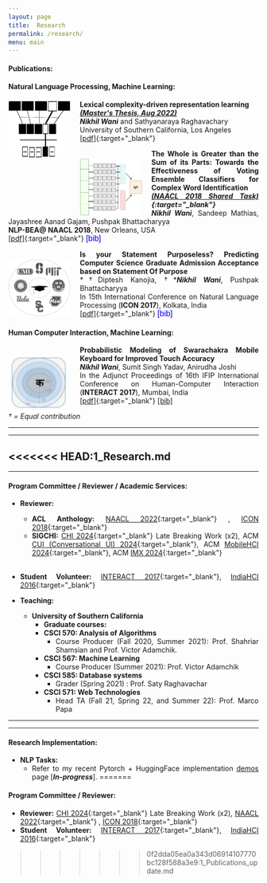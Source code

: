 ```yaml
---
layout: page
title:  Research
permalink: /research/
menu: main
---
```

<script src="https://ajax.googleapis.com/ajax/libs/jquery/3.3.1/jquery.min.js"></script>

<script type="text/javascript">

$(document).ready(function() {

$('#iconbib').click(function(){
$('#icon17').toggle();
});

$('#nlpbeabib').click(function(){
	$('#nlpbea17').toggle();
}

)
});

</script>
<style>

body
{
	text-align: justify;
}

#icon17{
  background:#eff0f1;
  padding: 1%;
  display:none;
}

#nlpbea17{
  background:#eff0f1;
  padding: 1%;
  display:none;
}

.bibfont{
	font-size: x-small;
	padding-left: 4%;

}

.justText {
	margin:0;
    padding:0;
    background:none;
    border:none;
    font-size: medium;
    color: rgb(0, 0, 238); 
    cursor: pointer;


}

.justText:hover{
	    text-decoration: underline;
	    color: black
}

}

</style>


<style type="text/css">

.image
{

 float:left;
 margin-top: 6px;
 margin-right: 7px; 
 margin-bottom: -7px;  
 height: 100px; 
 border: 5px; 
 border-radius: 5px;
}

.image1
{

 float:left;
 margin-top: 18px;
 margin-right: 19px;  
 height: 115px;
 width: 125px; 
 border: 5px; 
 border-radius: 5px;
}

body
{
	text-align: justify;
}

</style>

<!-- Scolarly Publication

I'm primarily interested in NLP and Deep Learning. Secondary, HCI. I'm also keen on making NLP and HCI interact.

At a very early stage in my career, I am greatful and lucky to have collaboratively worked with a diverse set of Ph.D students which include: Diptesh Kanoji(IITB-Monash University, Australia) , Dr. Abhijeet Mishra(IBM Research) , Rudra Murthy(CFILT, IIT Bombay), Dr. Sanjay Ghosh (IDC, IIT Bombay) and Jayashree Gajam(HSS, IIT Bombay).

[[ResearchGate]](https://www.researchgate.net/profile/Nikhil_Wani){:target="_blank"}, [[Google Scholar]](https://www.researchgate.net/profile/Nikhil_Wani){:target="_blank"} -->


#### **Publications**:
#### **Natural Language Processing, Machine Learning**:
<a href="https://impa.usc.edu/C.aspx?VP3=pdfviewer&rid=2A3BF1QKX2QIR" target="_blank"> <img src="/temp20.svg" alt="nlp-bea18-thumbnail.png" class="image1" style="margin-top:1px;"></a>
**Lexical complexity-driven representation learning** <br>
***[(Master's Thesis, Aug 2022)](https://impa.usc.edu/C.aspx?VP3=pdfviewer&rid=2A3BF1QKX2QIR)*** <br>
***Nikhil Wani*** and Sathyanaraya Raghavachary <br>
University of Southern California, Los Angeles <br>
[[pdf]](https://impa.usc.edu/C.aspx?VP3=pdfviewer&rid=2A3BF1QKX2QIR){:target="_blank"}



<a href="https://aclanthology.org/W18-0522/" target="_blank"> <img src="/temp6.png" alt="temp.png" class="image1"></a>
**The Whole is Greater than the Sum of its Parts: Towards the Effectiveness of Voting Ensemble Classifiers for Complex Word Identification** <br>
***[(NAACL 2018 Shared Task)](https://sites.google.com/view/cwisharedtask2018){:target="_blank"}*** <br>
***Nikhil Wani***, Sandeep Mathias, Jayashree Aanad Gajam, Pushpak Bhattacharyya <br>
**NLP-BEA@ NAACL 2018**, New Orleans, USA <br>
[[pdf]](https://www.aclweb.org/anthology/W18-0522){:target="_blank"} <button id="nlpbeabib" class="justText"> [bib] </button>

<div class="bibfont">

<p id="nlpbea17">
@inproceedings{wani2018whole, <br>
  title={The Whole is Greater than the Sum of its Parts: Towards the Effectiveness of Voting Ensemble Classifiers for Complex Word Identification}, <br>
  author={Wani, Nikhil and Mathias, Sandeep and Gajjam, Jayashree Aanand and Bhattacharyya, Pushpak},<br>
  booktitle={Proceedings of the Thirteenth Workshop on Innovative Use of NLP for Building Educational Applications},<br>
  pages={200--205},<br>
  year={2018}<br>
}


</p>
</div>

<a href="https://cdn.iiit.ac.in/cdn/ltrc.iiit.ac.in/icon2017/proceedings/icon2017/pdf/W17-7518.pdf" target="_blank"> <img src="/temp9_black_white.png" alt="nlp-bea18-thumbnail.png" class="image1"></a>

**Is your Statement Purposeless? Predicting Computer Science Graduate Admission Acceptance based on Statement Of Purpose** <br>
*&dagger;Diptesh Kanojia, &dagger;****Nikhil Wani***, Pushpak Bhattacharyya <br>
In 15th International Conference on Natural Language Processing (**ICON 2017**), Kolkata, India <br>
[[pdf]](https://cdn.iiit.ac.in/cdn/ltrc.iiit.ac.in/icon2017/proceedings/icon2017/pdf/W17-7518.pdf){:target="_blank"} <button id="iconbib" class="justText"> [bib] </button>

<div class="bibfont">

<p id="icon17">
@InProceedings{kanojia-wani-bhattacharyya:2017:W17-75, <br>
  author    = {Kanojia, Diptesh  and  Wani, Nikhil  and  Bhattacharyya, Pushpak}, <br>
  title     = {Is your Statement Purposeless? Predicting Computer Science Graduation Admission Acceptance based on Statement Of Purpose},<br>
  booktitle = {Proceedings of the 14th International Conference on Natural Language Processing (ICON-2017)},<br>
  month     = {December},<br>
  year      = {2017},<br>
  address   = {Kolkata, India},<br>
  publisher = {NLP Association of India},<br>
  pages     = {141--145},<br>
  url       = {http://www.aclweb.org/anthology/W/W17/W17-7518}<br>
}
</p>
</div>

#### **Human Computer Interaction, Machine Learning**:

<a href="http://www.twitter.com/shawtyanswers" target="_blank"> <img src="/interact17-thumbnail.png" alt="interact-2017" class="image1"></a>

**Probabilistic Modeling of Swarachakra Mobile Keyboard for Improved Touch Accuracy** <br>
***Nikhil Wani***, Sumit Singh Yadav, Anirudha Joshi <br>
In the Adjunct Proceedings of 16th IFIP International Conference on Human-Computer Interaction (**INTERACT 2017**), Mumbai, India <br>[[pdf]](https://www.interact2017.org/downloads/INTERACT_2017_Adjunct_v4_final_24jan.pdf#page=55){:target="_blank"} [[bib]]()

*&dagger; = Equal contribution*


<!-- #### **Human Computer Interaction (HCI):**

* **A Voice-Assisted Billing Interface for the Kirana Shopkeepers** <br>
Udayan Vidyanta, Anirudha Joshi and ***Nikhil Wani*** <br>
In 9th Indian Conference on Human Computer Interaction IndiaHCI 2018, IIT Bombay, 2018 <br>
[[pdf]]() [[bib]]()

* **Conducting Contextual Inquiry of Twitter for Work Engagement** <br>
***Nikhil Wani***, Ganesh Bhutkar, Shreeya Ekal <br>
International Journal of Computer Applications 168, no. 9 (2017) <br>
[[pdf]]() [[bib]]() -->

---
--- 

<<<<<<< HEAD:1_Research.md
---
--- 

<p></p>

#### **Program Committee / Reviewer / Academic Services**:


* **Reviewer:**
  * **ACL Anthology:** [NAACL 2022](https://2022.naacl.org/){:target="_blank"} , [ICON 2018](https://ltrc.iiit.ac.in/icon2018/){:target="_blank"} 
  * **SIGCHI:** [CHI 2024](https://chi2024.acm.org/){:target="_blank"} Late Breaking Work (x2), ACM [CUI (Conversational UI) 2024](https://cui.acm.org/2024/){:target="_blank"}, ACM [MobileHCI 2024](https://mobilehci.acm.org/2024/){:target="_blank"}, ACM [IMX 2024](https://imx.acm.org/2024/){:target="_blank"}
   <br>
* **Student Volunteer:** [INTERACT 2017](https://www.interact2017.org/){:target="_blank"}, [IndiaHCI 2016](https://www.indiahci.org/conferences/){:target="_blank"} <br>

* **Teaching:**
  * **University of Southern California**
    * **Graduate courses:**
    * **CSCI 570: Analysis of Algorithms**
      * Course Producer (Fall 2020, Summer 2021): Prof. Shahriar Shamsian and Prof. Victor Adamchik.
    * **CSCI 567: Machine Learning**  
      * Course Producer (Summer 2021): Prof. Victor Adamchik
    * **CSCI 585: Database systems** 
      * Grader (Spring 2021) : Prof. Saty Raghavachar
    * **CSCI 571: Web Technologies**
      * Head TA (Fall 21, Spring 22, and Summer 22): Prof. Marco Papa

---
--- 

<p></p>

#### **Research Implementation**:

* **NLP Tasks:**
  * Refer to my recent Pytorch + HuggingFace implementation [demos](http://127.0.0.1:4000/projects/) page [***In-progress***].
=======
<p></p>

#### **Program Committee / Reviewer**:


* **Reviewer:** [CHI 2024](https://chi2024.acm.org/){:target="_blank"} Late Breaking Work (x2), [NAACL 2022](https://2022.naacl.org/){:target="_blank"} , [ICON 2018](https://ltrc.iiit.ac.in/icon2018/){:target="_blank"} <br>
* **Student Volunteer:** [INTERACT 2017](https://www.interact2017.org/){:target="_blank"}, [IndiaHCI 2016](https://www.indiahci.org/conferences/){:target="_blank"} <br>
>>>>>>> 0f2dda05ea0a343d06914107770bc128f588a3e9:1_Publications_update.md
